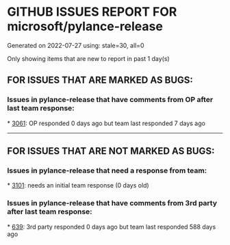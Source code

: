 
# GITHUB ISSUES REPORT FOR microsoft/pylance-release


Generated on 2022-07-27 using: stale=30, all=0


Only showing items that are new to report in past 1 day(s)


## FOR ISSUES THAT ARE MARKED AS BUGS:


### Issues in pylance-release that have comments from OP after last team response:


\* [3061](https://github.com/microsoft/pylance-release/issues/3061 "Symbol renaming in Jupyter notebooks only works in a single cell"): OP responded 0 days ago but team last responded 7 days ago

---

## FOR ISSUES THAT ARE NOT MARKED AS BUGS:


### Issues in pylance-release that need a response from team:


\* [3101](https://github.com/microsoft/pylance-release/issues/3101 "Error with string formating and parameters autocomplete"): needs an initial team response (0 days old)

### Issues in pylance-release that have comments from 3rd party after last team response:


\* [639](https://github.com/microsoft/pylance-release/issues/639 "Pylance can't resolve .pyw imports"): 3rd party responded 0 days ago but team last responded 588 days ago
